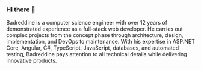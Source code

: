 ### Hi there 👋
Badreddine is a computer science engineer with over 12 years of demonstrated experience as a full-stack web developer. He carries out complex projects from the concept phase through architecture, design, implementation, and DevOps to maintenance. With his expertise in ASP.NET Core, Angular, C#, TypeScript, JavaScript, databases, and automated testing, Badreddine pays attention to all technical details while delivering innovative products.


<!--
**badre429/badre429** is a ✨ _special_ ✨ repository because its `README.md` (this file) appears on your GitHub profile.

Here are some ideas to get you started:

- 🔭 I’m currently working on ...
- 🌱 I’m currently learning ...
- 👯 I’m looking to collaborate on ...
- 🤔 I’m looking for help with ...
- 💬 Ask me about ...
- 📫 How to reach me: ...
- 😄 Pronouns: ...
- ⚡ Fun fact: ...
-->
